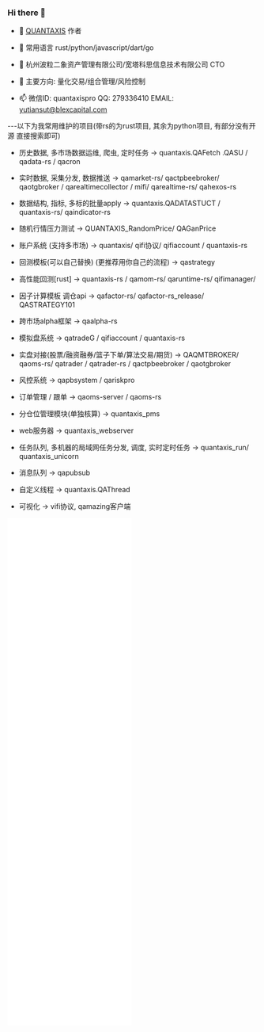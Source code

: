 ### Hi there 👋

- 🔭 [QUANTAXIS](https://github.com/quantaxis/quantaxis) 作者
- 🌱 常用语言 rust/python/javascript/dart/go
- 👯 杭州波粒二象资产管理有限公司/宽塔科思信息技术有限公司 CTO 

- 💬 主要方向: 量化交易/组合管理/风险控制
- 📫 微信ID: quantaxispro  QQ: 279336410   EMAIL: yutiansut@blexcapital.com




---以下为我常用维护的项目(带rs的为rust项目, 其余为python项目, 有部分没有开源 直接搜索即可)

- 历史数据, 多市场数据运维, 爬虫, 定时任务  ->  quantaxis.QAFetch .QASU / qadata-rs / qacron
- 实时数据, 采集分发, 数据推送 -> qamarket-rs/ qactpbeebroker/ qaotgbroker / qarealtimecollector / mifi/ qarealtime-rs/ qahexos-rs
- 数据结构, 指标, 多标的批量apply -> quantaxis.QADATASTUCT / quantaxis-rs/ qaindicator-rs
- 随机行情压力测试 -> QUANTAXIS_RandomPrice/ QAGanPrice


- 账户系统 (支持多市场) -> quantaxis/ qifi协议/ qifiaccount / quantaxis-rs
- 回测模板(可以自己替换) (更推荐用你自己的流程)   -> qastrategy
- 高性能回测[rust]  -> quantaxis-rs / qamom-rs/ qaruntime-rs/ qifimanager/ 
- 因子计算模板 调仓api -> qafactor-rs/ qafactor-rs_release/ QASTRATEGY101 
- 跨市场alpha框架 -> qaalpha-rs

- 模拟盘系统 -> qatradeG / qifiaccount / quantaxis-rs
- 实盘对接(股票/融资融券/篮子下单/算法交易/期货) ->  QAQMTBROKER/ qaoms-rs/ qatrader / qatrader-rs / qactpbeebroker / qaotgbroker
- 风控系统 -> qapbsystem / qariskpro
- 订单管理 / 跟单 -> qaoms-server / qaoms-rs
- 分仓位管理模块(单独核算)  -> quantaxis_pms

- web服务器  -> quantaxis_webserver
- 任务队列, 多机器的局域网任务分发, 调度, 实时定时任务 -> quantaxis_run/ quantaxis_unicorn
- 消息队列 -> qapubsub
- 自定义线程  -> quantaxis.QAThread
- 可视化  -> vifi协议, qamazing客户端

![m](metrics.svg)

